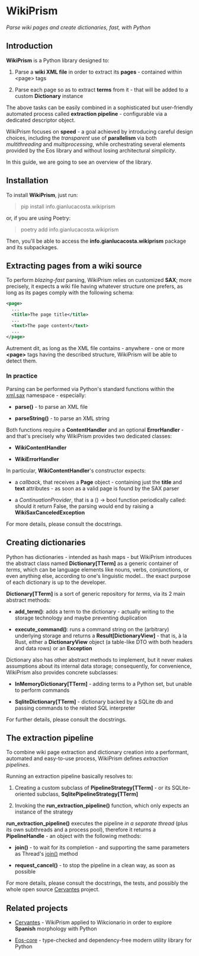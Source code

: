# WikiPrism

_Parse wiki pages and create dictionaries, fast, with Python_

## Introduction

**WikiPrism** is a Python library designed to:

1. Parse a **wiki XML file** in order to extract its **pages** - contained within \<page\> tags

1. Parse each page so as to extract **terms** from it - that will be added to a custom **Dictionary** instance

The above tasks can be easily combined in a sophisticated but user-friendly automated process called **extraction pipeline** - configurable via a dedicated descriptor object.

WikiPrism focuses on **speed** - a goal achieved by introducing careful design choices, including the _transparent_ use of **parallelism** via both _multithreading_ and _multiprocessing_, while orchestrating several elements provided by the Eos library and without losing architectural _simplicity_.

In this guide, we are going to see an overview of the library.

## Installation

To install **WikiPrism**, just run:

> pip install info.gianlucacosta.wikiprism

or, if you are using Poetry:

> poetry add info.gianlucacosta.wikiprism

Then, you'll be able to access the **info.gianlucacosta.wikiprism** package and its subpackages.

## Extracting pages from a wiki source

To perform _blazing-fast_ parsing, WikiPrism relies on customized **SAX**; more precisely, it expects a wiki file having whatever structure one prefers, as long as its pages comply with the following schema:

```xml
<page>
  ...
  <title>The page title</title>
  ...
  <text>The page content</text>
  ...
</page>
```

Autrement dit, as long as the XML file contains - anywhere - one or more **\<page\>** tags having the described structure, WikiPrism will be able to detect them.

### In practice

Parsing can be performed via Python's standard functions within the [xml.sax](https://docs.python.org/3.10/library/xml.sax.html) namespace - especially:

- **parse()** - to parse an XML file

- **parseString()** - to parse an XML string

Both functions require a **ContentHandler** and an optional **ErrorHandler** - and that's precisely why WikiPrism provides two dedicated classes:

- **WikiContentHandler**

- **WikiErrorHandler**

In particular, **WikiContentHandler**'s constructor expects:

- a _callback_, that receives a **Page** object - containing just the **title** and **text** attributes - as soon as a valid page is found by the SAX parser

- a _ContinuationProvider_, that is a () -> bool function periodically called: should it return False, the parsing would end by raising a **WikiSaxCanceledException**

For more details, please consult the docstrings.

## Creating dictionaries

Python has dictionaries - intended as hash maps - but WikiPrism introduces the abstract class named **Dictionary\[TTerm\]** as a generic container of _terms_, which can be language elements like nouns, verbs, conjunctions, or even anything else, according to one's linguistic model... the exact purpose of each dictionary is up to the developer.

**Dictionary\[TTerm\]** is a sort of generic repository for _terms_, via its 2 main abstract methods:

- **add_term()**: adds a term to the dictionary - actually writing to the storage technology and maybe preventing duplication

- **execute_command()**: runs a command string on the (arbitrary) underlying storage and returns a **Result\[DictionaryView\]** - that is, à la Rust, either a **DictionaryView** object (a table-like DTO with both headers and data rows) or an **Exception**

Dictionary also has other abstract methods to implement, but it never makes assumptions about its internal data storage; consequently, for convenience, WikiPrism also provides concrete subclasses:

- **InMemoryDictionary\[TTerm\]** - adding terms to a Python set, but unable to perform commands

- **SqliteDictionary\[TTerm\]** - dictionary backed by a SQLite db and passing commands to the related SQL interpreter

For further details, please consult the docstrings.

## The extraction pipeline

To combine wiki page extraction and dictionary creation into a performant, automated and easy-to-use process, WikiPrism defines _extraction pipelines_.

Running an extraction pipeline basically resolves to:

1. Creating a custom subclass of **PipelineStrategy\[TTerm\]** - or its SQLite-oriented subclass, **SqlitePipelineStrategy\[TTerm\]**

1. Invoking the **run_extraction_pipeline()** function, which only expects an instance of the strategy

**run_extraction_pipeline()** executes the pipeline _in a separate thread_ (plus its own subthreads and a process pool), therefore it returns a **PipelineHandle** - an object with the following methods:

- **join()** - to wait for its completion - and supporting the same parameters as Thread's [join()](https://docs.python.org/3.10/library/threading.html?highlight=thread#threading.Thread.join) method

- **request_cancel()** - to stop the pipeline in a clean way, as soon as possible

For more details, please consult the docstrings, the tests, and possibly the whole open source [Cervantes](https://github.com/giancosta86/Cervantes/) project.

## Related projects

- [Cervantes](https://github.com/giancosta86/Cervantes/) - WikiPrism applied to Wikcionario in order to explore **Spanish** morphology with Python

- [Eos-core](https://github.com/giancosta86/Eos-core) - type-checked and dependency-free modern utility library for Python
